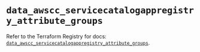 # `data_awscc_servicecatalogappregistry_attribute_groups`

Refer to the Terraform Registry for docs: [`data_awscc_servicecatalogappregistry_attribute_groups`](https://registry.terraform.io/providers/hashicorp/awscc/0.70.0/docs/data-sources/servicecatalogappregistry_attribute_groups).
